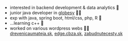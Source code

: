 - interested in backend development & data analytics 👀
- junior java developer in [globesy](https://www.globesy.sk/) 🧑‍💻
- exp with java, spring boot, html/css, php, R 💁
- ...learning c++  🌱
- worked on various wordpress webs 🧑‍💻 <br>
 [drevenicaumateja.sk](https://drevenicaumateja.sk), [edge.cbza.sk](https://edge.cbza.sk), [zabudnutecesty.sk](https://zabudnutecesty.sk)
